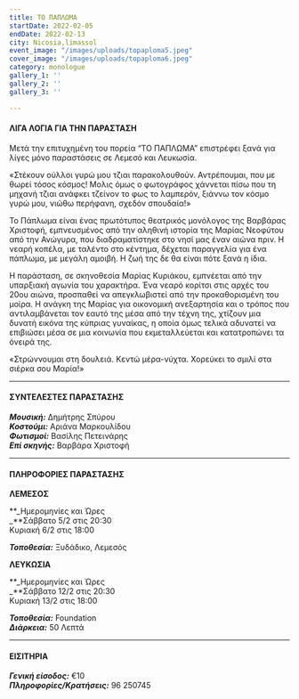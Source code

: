 ```yaml
---
title: ΤΟ ΠΑΠΛΩΜΑ
startDate: 2022-02-05
endDate: 2022-02-13
city: Nicosia,limassol
event_image: "/images/uploads/topaploma5.jpeg"
cover_image: "/images/uploads/topaploma6.jpeg"
category: monologue
gallery_1: ''
gallery_2: ''
gallery_3: ''

---
```

#### ΛΙΓΑ ΛΟΓΙΑ ΓΙΑ ΤΗΝ ΠΑΡΑΣΤΑΣΗ

Μετά την επιτυχημένη του πορεία “ΤΟ ΠΑΠΛΩΜΑ” επιστρέφει ξανά για λίγες μόνο παραστάσεις σε Λεμεσό και Λευκωσία.

«Στέκουν ούλλοι γυρώ μου τζιαι παρακολουθούν. Αντρέπουμαι, που με θωρεί τόσος κόσμος! Μολις όμως ο φωτογράφος χάννεται πίσω που τη μηχανή τζιαι ανάφκει τζείνον το φως το λαμπερόν, ξιάννω τον κόσμο γυρώ μου, νιώθω περήφανη, σχεδόν σπουδαία!»

Το Πάπλωμα είναι ένας πρωτότυπος θεατρικός μονόλογος της Βαρβάρας Χριστοφή, εμπνευσμένος από την αληθινή ιστορία της Μαρίας Νεοφύτου από την Ανώγυρα, που διαδραματίστηκε στο νησί μας έναν αιώνα πριν. Η νεαρή κοπέλα, με ταλέντο στο κέντημα, δέχεται παραγγελία για ένα πάπλωμα, με μεγάλη αμοιβή. Η ζωή της δε θα είναι πότε ξανά η ίδια.

Η παράσταση, σε σκηνοθεσία Μαρίας Κυριάκου, εμπνέεται από την υπαρξιακή αγωνία του χαρακτήρα. Ένα νεαρό κορίτσι στις αρχές του 20ου αιώνα, προσπαθεί να απεγκλωβιστεί από την προκαθορισμένη του μοίρα. Η ανάγκη της Μαρίας για οικονομική ανεξαρτησία και ο τρόπος που αντιλαμβάνεται τον εαυτό της μέσα από την τέχνη της, χτίζουν μια δυνατή εικόνα της κύπριας γυναίκας, η οποία όμως τελικά αδυνατεί να επιβιώσει μέσα σε μια κοινωνία που εκμεταλλεύεται και κατατροπώνει τα όνειρά της.

«Στρώννουμαι στη δουλειά. Κεντώ μέρα-νύχτα. Χορεύκει το σμιλί στα σιέρκα σου Μαρία!»

***

#### ΣΥΝΤΕΛΕΣΤΕΣ ΠΑΡΑΣΤΑΣΗΣ

**_Μουσική:_** Δημήτρης Σπύρου  
**_Κοστούμι:_** Aριάνα Μαρκουλίδου  
**_Φωτισμοί:_** Βασίλης Πετεινάρης  
**_Επί σκηνής:_** Βαρβάρα Χριστοφή

***

#### ΠΛΗΡΟΦΟΡΙΕΣ ΠΑΡΑΣΤΑΣΗΣ

**ΛΕΜΕΣΟΣ**

**_Ημερομηνίες και Ώρες  
_**Σάββατο 5/2 στις 20:30  
Κυριακή 6/2 στις 18:00

**_Τοποθεσία:_** Ξυδάδικο, Λεμεσός

**ΛΕΥΚΩΣΙΑ**

**_Ημερομηνίες και Ώρες  
_**Σάββατο 12/2 στις 20:30  
Κυριακή 13/2 στις 18:00

**_Τοποθεσία:_**  Foundation  
**_Διάρκεια:_** 50 Λεπτά

***

#### ΕΙΣΙΤΗΡΙΑ

**_Γενική είσοδος:_** €10  
**_Πληροφορίες/Κρατήσεις:_** 96 250745